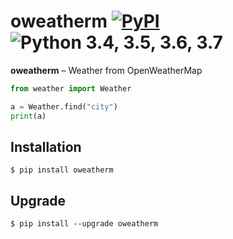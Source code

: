 oweatherm [![PyPI](https://img.shields.io/pypi/v/oweatherm.svg)](https://pypi.org/project/oweatherm/) ![Python 3.4, 3.5, 3.6, 3.7](https://img.shields.io/pypi/pyversions/oweatherm.svg)
=================================================================================================================================================================================
**oweatherm** – Weather from OpenWeatherMap

```python
from weather import Weather

a = Weather.find("city")
print(a)
```

Installation
------------
    $ pip install oweatherm

Upgrade
------------
    $ pip install --upgrade oweatherm